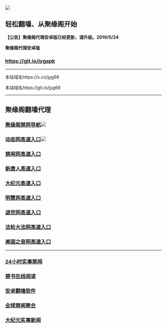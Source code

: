 ![](https://raw.githubusercontent.com/hao369/a/master/j.jpg)



## 轻松翻墙、从聚缘阁开始



**【公告】聚缘阁代理安卓版已经更新，请升级。2019/5/24**

 
**聚缘阁代理安卓版**
### https://git.io/jygapk  

***

本站域名https://x.co/jyg66 

本站域名https://git.io/jyg66



***




## 聚缘阁翻墙代理 

### [聚缘阁禁网导航](http://343yesge.cd.cyberia.com.ar/dh)![](https://raw.githubusercontent.com/hao369/a/master/tj.gif)

### [动态网高速入口](http://3453ees.cd.cyberia.com.ar/6/2587/520)![](https://raw.githubusercontent.com/hao369/a/master/jygdl.gif)



### [禁闻网高速入口](http://iii75.cn/zDGQME)

### [新唐人高速入口](http://343e.cd.cyberia.com.ar/6/454232/5)

### [大纪元高速入口](http://fg1wew.cd.cyberia.com.ar/6/454232/7)

### [明慧网高速入口](http://3r7ew.cd.cyberia.com.ar/6/454232/3)

### [退党网高速入口](http://332e.cd.cyberia.com.ars/6/454232/8)

### [法轮大法网高速入口](http://3467ew.cd.cyberia.com.ar/6/5232/15)

### [美国之音网高速入口](http://331ewy.cd.cyberia.com.ar/6/5232/18)




***






### [24小时实事禁闻](https://git.io/fj3Go)

### [禁书在线阅读](https://github.com/txyzum203/djy/blob/master/gb/9p.md?flntdtv#1)


### [安卓翻墙软件](https://git.io/afq)

### [全球禁闻聚合](https://github.com/gfw-breaker/banned-news1/blob/master/README.md)

### [大纪元实事新闻](https://git.io/fjmgE)







